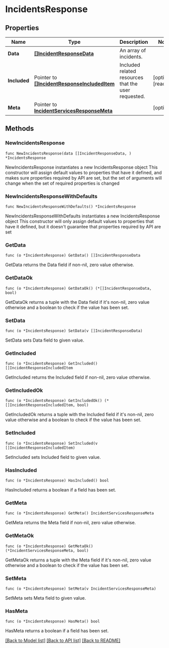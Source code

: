 # IncidentsResponse

## Properties

Name | Type | Description | Notes
------------ | ------------- | ------------- | -------------
**Data** | [**[]IncidentResponseData**](IncidentResponseData.md) | An array of incidents. | 
**Included** | Pointer to [**[]IncidentResponseIncludedItem**](IncidentResponseIncludedItem.md) | Included related resources that the user requested. | [optional] [readonly] 
**Meta** | Pointer to [**IncidentServicesResponseMeta**](IncidentServicesResponse_meta.md) |  | [optional] 

## Methods

### NewIncidentsResponse

`func NewIncidentsResponse(data []IncidentResponseData, ) *IncidentsResponse`

NewIncidentsResponse instantiates a new IncidentsResponse object
This constructor will assign default values to properties that have it defined,
and makes sure properties required by API are set, but the set of arguments
will change when the set of required properties is changed

### NewIncidentsResponseWithDefaults

`func NewIncidentsResponseWithDefaults() *IncidentsResponse`

NewIncidentsResponseWithDefaults instantiates a new IncidentsResponse object
This constructor will only assign default values to properties that have it defined,
but it doesn't guarantee that properties required by API are set

### GetData

`func (o *IncidentsResponse) GetData() []IncidentResponseData`

GetData returns the Data field if non-nil, zero value otherwise.

### GetDataOk

`func (o *IncidentsResponse) GetDataOk() (*[]IncidentResponseData, bool)`

GetDataOk returns a tuple with the Data field if it's non-nil, zero value otherwise
and a boolean to check if the value has been set.

### SetData

`func (o *IncidentsResponse) SetData(v []IncidentResponseData)`

SetData sets Data field to given value.


### GetIncluded

`func (o *IncidentsResponse) GetIncluded() []IncidentResponseIncludedItem`

GetIncluded returns the Included field if non-nil, zero value otherwise.

### GetIncludedOk

`func (o *IncidentsResponse) GetIncludedOk() (*[]IncidentResponseIncludedItem, bool)`

GetIncludedOk returns a tuple with the Included field if it's non-nil, zero value otherwise
and a boolean to check if the value has been set.

### SetIncluded

`func (o *IncidentsResponse) SetIncluded(v []IncidentResponseIncludedItem)`

SetIncluded sets Included field to given value.

### HasIncluded

`func (o *IncidentsResponse) HasIncluded() bool`

HasIncluded returns a boolean if a field has been set.

### GetMeta

`func (o *IncidentsResponse) GetMeta() IncidentServicesResponseMeta`

GetMeta returns the Meta field if non-nil, zero value otherwise.

### GetMetaOk

`func (o *IncidentsResponse) GetMetaOk() (*IncidentServicesResponseMeta, bool)`

GetMetaOk returns a tuple with the Meta field if it's non-nil, zero value otherwise
and a boolean to check if the value has been set.

### SetMeta

`func (o *IncidentsResponse) SetMeta(v IncidentServicesResponseMeta)`

SetMeta sets Meta field to given value.

### HasMeta

`func (o *IncidentsResponse) HasMeta() bool`

HasMeta returns a boolean if a field has been set.


[[Back to Model list]](../README.md#documentation-for-models) [[Back to API list]](../README.md#documentation-for-api-endpoints) [[Back to README]](../README.md)



